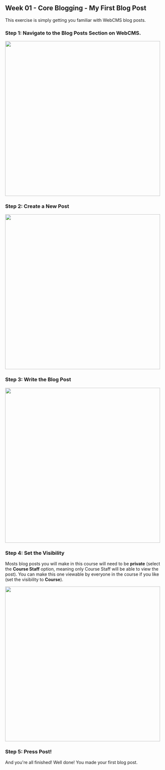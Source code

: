 ## Week 01 - Core Blogging - My First Blog Post

This exercise is simply getting you familiar with WebCMS blog posts.

### Step 1: Navigate to the Blog Posts Section on WebCMS.

<img src="imgs/blog1.png" width="500" />

### Step 2: Create a New Post

<img src="imgs/blog2.png" width="500" />

### Step 3: Write the Blog Post

<img src="imgs/blog3.png" width="500" />

### Step 4: Set the Visibility

Mosts blog posts you will make in this course will need to be **private** (select the **Course Staff** option, meaning only Course Staff will be able to view the post). You can make this one viewable by everyone in the course if you like (set the visibility to **Course**).

<img src="imgs/blog4.png" width="500" />

### Step 5: Press Post!

And you're all finished! Well done! You made your first blog post.
